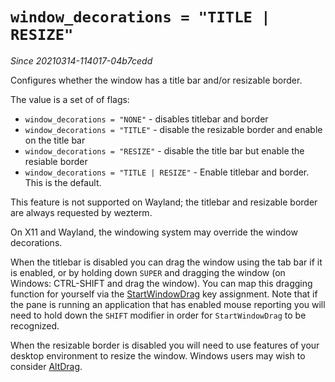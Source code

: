 # `window_decorations = "TITLE | RESIZE"`

*Since 20210314-114017-04b7cedd*

Configures whether the window has a title bar and/or resizable border.

The value is a set of of flags:

* `window_decorations = "NONE"` - disables titlebar and border
* `window_decorations = "TITLE"` - disable the resizable border and enable on the title bar
* `window_decorations = "RESIZE"` - disable the title bar but enable the resiable border
* `window_decorations = "TITLE | RESIZE"` - Enable titlebar and border.  This is the default.

This feature is not supported on Wayland; the titlebar and resizable border are
always requested by wezterm.

On X11 and Wayland, the windowing system may override the window decorations.

When the titlebar is disabled you can drag the window using the tab bar if it
is enabled, or by holding down `SUPER` and dragging the window (on Windows:
CTRL-SHIFT and drag the window).  You can map this dragging function for
yourself via the [StartWindowDrag](../keyassignment/StartWindowDrag.md) key
assignment.  Note that if the pane is running an application that has enabled
mouse reporting you will need to hold down the `SHIFT` modifier in order for
`StartWindowDrag` to be recognized.

When the resizable border is disabled you will need to use features of your
desktop environment to resize the window.  Windows users may wish to consider
[AltDrag](https://stefansundin.github.io/altdrag/).

